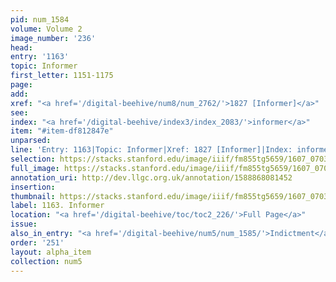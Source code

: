 ```yaml
---
pid: num_1584
volume: Volume 2
image_number: '236'
head:
entry: '1163'
topic: Informer
first_letter: 1151-1175
page:
add:
xref: "<a href='/digital-beehive/num8/num_2762/'>1827 [Informer]</a>"
see:
index: "<a href='/digital-beehive/index3/index_2083/'>informer</a>"
item: "#item-df812847e"
unparsed:
line: 'Entry: 1163|Topic: Informer|Xref: 1827 [Informer]|Index: informer|#item-df812847e'
selection: https://stacks.stanford.edu/image/iiif/fm855tg5659/1607_0703/827,2214,2890,615/full/0/default.jpg
full_image: https://stacks.stanford.edu/image/iiif/fm855tg5659/1607_0703/full/full/0/default.jpg
annotation_uri: http://dev.llgc.org.uk/annotation/1588868081452
insertion:
thumbnail: https://stacks.stanford.edu/image/iiif/fm855tg5659/1607_0703/827,2214,600,180/250,/0/default.jpg
label: 1163. Informer
location: "<a href='/digital-beehive/toc/toc2_226/'>Full Page</a>"
issue:
also_in_entry: "<a href='/digital-beehive/num5/num_1585/'>Indictment</a>"
order: '251'
layout: alpha_item
collection: num5
---
```

